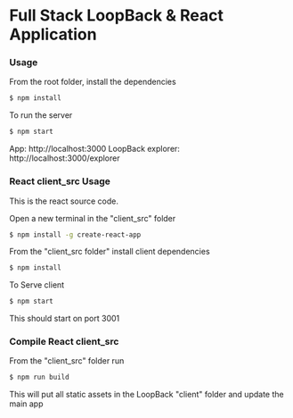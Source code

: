 # Full Stack LoopBack & React Application

### Usage

From the root folder, install the dependencies

```sh
$ npm install
```
To run the server

```sh
$ npm start
```

App:
http://localhost:3000
LoopBack explorer:
http://localhost:3000/explorer

### React client_src Usage 
This is the react source code.

Open a new terminal in the "client_src" folder

```sh
$ npm install -g create-react-app
```

From the "client_src folder" install client dependencies

```sh
$ npm install
```

To Serve client

 ```sh
$ npm start
```

This should start on port 3001

### Compile React client_src

From the "client_src" folder run

 ```sh
$ npm run build
```

This will put all static assets in the LoopBack "client" folder and update the main app